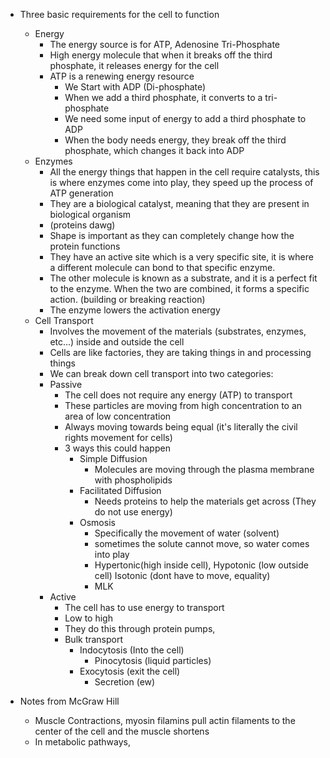 
- Three basic requirements for the cell to function
	- Energy
		- The energy source is for ATP, Adenosine Tri-Phosphate
		- High energy molecule that when it breaks off the third phosphate, it releases energy for the cell
		- ATP is a renewing energy resource 
			- We Start with ADP (Di-phosphate)
			- When we add a third phosphate, it converts to a tri-phosphate
			- We need some input of energy to add a third phosphate to ADP
			- When the body needs energy, they break off the third phosphate, which changes it back into ADP 
	- Enzymes 
		- All the energy things that happen in the cell require catalysts, this is where enzymes come into play, they speed up the process of ATP generation
		- They are a biological catalyst, meaning that they are present in biological organism
		- (proteins dawg)
		- Shape is important as they can completely change how the protein functions
		- They have an active site which is a very specific site, it is where a different molecule can bond to that specific enzyme. 
		- The other molecule is known as a substrate, and it is a perfect fit to the enzyme. When the two are combined, it forms a specific action. (building or breaking reaction)
		- The enzyme lowers the activation energy 
	- Cell Transport 
		- Involves the movement of the materials (substrates, enzymes, etc...) inside and outside the cell
		- Cells are like factories, they are taking things in and processing things
		- We can break down cell transport into two categories:
		- Passive
			- The cell does not require any energy (ATP) to transport
			- These particles are moving from high concentration to an area of low concentration
			- Always moving towards being equal (it's literally the civil rights movement for cells)
			- 3 ways this could happen
				- Simple Diffusion
					- Molecules are moving through the plasma membrane with phospholipids
				- Facilitated Diffusion
					- Needs proteins to help the materials get across (They do not use energy)
				- Osmosis
					- Specifically the movement of water (solvent)
					- sometimes the solute cannot move, so water comes into play
					- Hypertonic(high inside cell), Hypotonic (low outside cell) Isotonic (dont have to move, equality) 
					- MLK 
		- Active
			- The cell has to use energy to transport
			- Low to high
			-  They do this through protein pumps, 
			- Bulk transport 
				- Indocytosis (Into the cell)
					- Pinocytosis (liquid particles) 
				- Exocytosis (exit the cell)
					- Secretion (ew)

- Notes from McGraw Hill
	- Muscle Contractions, myosin filamins pull actin filaments to the center of the cell and the muscle shortens
	- In metabolic pathways, 